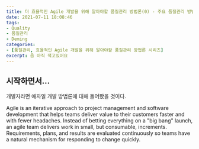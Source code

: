 ```yaml
---
title: 더 효율적인 Agile 개발을 위해 알아야할 품질관리 방법론(0) - 주요 품질관리 방법론
date: 2021-07-11 18:08:46
tags: 
- Quality
- 품질관리
- Deming
categories: 
- [품질관리, 효율적인 Agile 개발을 위해 알아야할 품질관리 방법론 시리즈]
excerpt: 음 아직 적고있어요
---
```


## 시작하면서...

개발자라면 애자일 개발 방법론에 대해 들어봤을 것이다.

Agile is an iterative approach to project management and software development that helps teams deliver value to their customers faster and with fewer headaches. Instead of betting everything on a "big bang" launch, an agile team delivers work in small, but consumable, increments. Requirements, plans, and results are evaluated continuously so teams have a natural mechanism for responding to change quickly.

